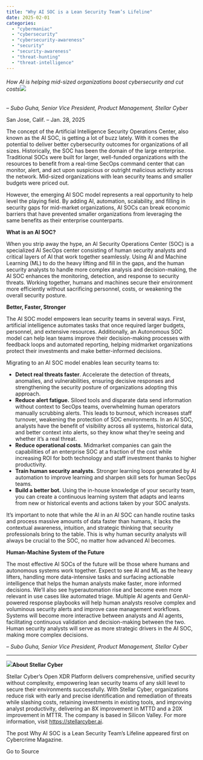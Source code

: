 ```yaml
---
title: "Why AI SOC is a Lean Security Team’s Lifeline"
date: 2025-02-01
categories: 
  - "cybermaniac"
  - "cybersecurity"
  - "cybersecurity-awareness"
  - "security"
  - "security-awareness"
  - "threat-hunting"
  - "threat-intelligence"
---
```


###### How AI is helping mid-sized organizations boost cybersecurity and cut costs![](http://cybersecurityventures.com/wp-content/uploads/2025/01/Untitled-design-7.png)

_– Subo Guha, Senior Vice President, Product Management,_ _Stellar Cyber_

San Jose, Calif. – Jan. 28, 2025

The concept of the Artificial Intelligence Security Operations Center, also known as the AI SOC, is getting a lot of buzz lately. With it comes the potential to deliver better cybersecurity outcomes for organizations of all sizes. Historically, the SOC has been the domain of the large enterprise. Traditional SOCs were built for larger, well-funded organizations with the resources to benefit from a real-time SecOps command center that can monitor, alert, and act upon suspicious or outright malicious activity across the network. Mid-sized organizations with lean security teams and smaller budgets were priced out. 

However, the emerging AI SOC model represents a real opportunity to help level the playing field. By adding AI, automation, scalability, and filling in security gaps for mid-market organizations, AI SOCs can break economic barriers that have prevented smaller organizations from leveraging the same benefits as their enterprise counterparts. 

**What is an AI SOC?**

When you strip away the hype, an AI Security Operations Center (SOC) is a specialized AI SecOps center consisting of human security analysts and critical layers of AI that work together seamlessly. Using AI and Machine Learning (ML) to do the heavy lifting and fill in the gaps, and the human security analysts to handle more complex analysis and decision-making, the AI SOC enhances the monitoring, detection, and response to security threats. Working together, humans and machines secure their environment more efficiently without sacrificing personnel, costs, or weakening the overall security posture. 

**Better, Faster, Stronger**

The AI SOC model empowers lean security teams in several ways. First, artificial intelligence automates tasks that once required larger budgets, personnel, and extensive resources. Additionally, an Autonomous SOC model can help lean teams improve their decision-making processes with feedback loops and automated reporting, helping midmarket organizations protect their investments and make better-informed decisions. 

Migrating to an AI SOC model enables lean security teams to:

- **Detect real threats faster**. Accelerate the detection of threats, anomalies, and vulnerabilities, ensuring decisive responses and strengthening the security posture of organizations adopting this approach. 
- **Reduce** **alert fatigue.** Siloed tools and disparate data send information without context to SecOps teams, overwhelming human operators manually scrubbing alerts. This leads to burnout, which increases staff turnover, weakening the protection of SOC environments. In an AI SOC, analysts have the benefit of visibility across all systems, historical data, and better context into alerts, so they know what they’re seeing and whether it’s a real threat.
- **Reduce operational costs**. Midmarket companies can gain the capabilities of an enterprise SOC at a fraction of the cost while increasing ROI for both technology and staff investment thanks to higher productivity. 
- **Train human security analysts.** Stronger learning loops generated by AI automation to improve learning and sharpen skill sets for human SecOps teams. 
- **Build a better bot.** Using the in-house knowledge of your security team, you can create a continuous learning system that adapts and learns from new or historical events and actions taken by your SOC analysts. 

It’s important to note that while the AI in an AI SOC can handle routine tasks and process massive amounts of data faster than humans, it lacks the contextual awareness, intuition, and strategic thinking that security professionals bring to the table. This is why human security analysts will always be crucial to the SOC, no matter how advanced AI becomes.

**Human-Machine System of the Future**

The most effective AI SOCs of the future will be those where humans and autonomous systems work together. Expect to see AI and ML as the heavy lifters, handling more data-intensive tasks and surfacing actionable intelligence that helps the human analysts make faster, more informed decisions. We’ll also see hyperautomation rise and become even more relevant in use cases like automated triage. Multiple AI agents and GenAI-powered response playbooks will help human analysts resolve complex and voluminous security alerts and improve case management workflows. Systems will become more interactive between analysts and AI agents, facilitating continuous validation and decision-making between the two. Human security analysts will serve as more strategic drivers in the AI SOC, making more complex decisions. 

_– Subo Guha, Senior Vice President, Product Management, Stellar Cyber_

* * *

**![](http://cybersecurityventures.com/wp-content/uploads/2024/02/SC_Horizontal_full-color.png)About Stellar Cyber**

Stellar Cyber’s Open XDR Platform delivers comprehensive, unified security without complexity, empowering lean security teams of any skill level to secure their environments successfully. With Stellar Cyber, organizations reduce risk with early and precise identification and remediation of threats while slashing costs, retaining investments in existing tools, and improving analyst productivity, delivering an 8X improvement in MTTD and a 20X improvement in MTTR. The company is based in Silicon Valley. For more information, visit https://stellarcyber.ai.

The post Why AI SOC is a Lean Security Team’s Lifeline appeared first on Cybercrime Magazine.

Go to Source
